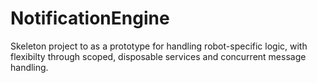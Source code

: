# NotificationEngine
Skeleton project to as a prototype for handling robot-specific logic, with flexibilty through scoped, disposable services and concurrent message handling.
